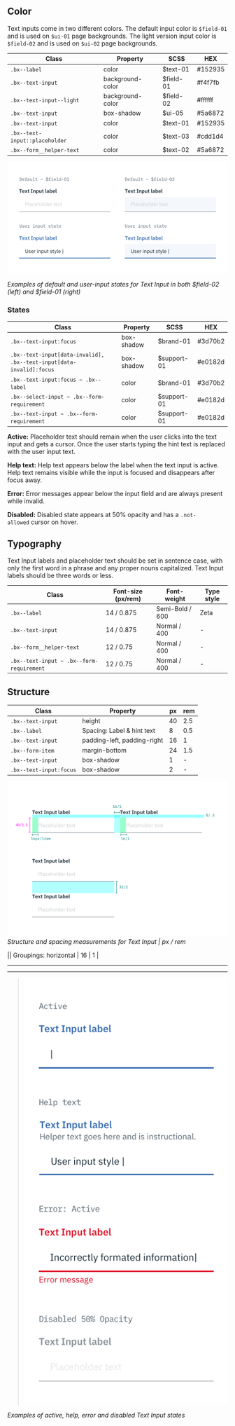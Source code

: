 ## Color

Text inputs come in two different colors. The default input color is `$field-01` and is used on `$ui-01` page backgrounds. The light version input color is `$field-02` and is used on `$ui-02` page backgrounds.

| Class                         | Property             | SCSS          | HEX     |
|-------------------------------|----------------------|---------------|---------|
|`.bx--label`                   | color                | $text-01      | #152935 |
|`.bx--text-input`              | background-color     | $field-01     | #f4f7fb |
|`.bx--text-input--light`       | background-color     | $field-02     | #ffffff |
|`.bx--text-input`              | box-shadow           | $ui-05        | #5a6872 |
|`.bx--text-input`              | color                | $text-01      | #152935 |
|`.bx--text-input::placeholder` | color                | $text-03      | #cdd1d4 |
|`.bx--form__helper-text`       | color                | $text-02      | #5a6872 |


![Default and user input states for Text Input in both field colors](images/text-input-style-1.png)

_Examples of default and user-input states for Text Input in both $field-02 (left) and $field-01 (right)_

### States

| Class                                                              | Property   | SCSS       | HEX     |
|--------------------------------------------------------------------|------------|------------|---------|
|`.bx--text-input:focus`                                             | box-shadow | $brand-01  | #3d70b2 |
|`.bx--text-input[data-invalid], .bx--text-input[data-invalid]:focus`| box-shadow | $support-01| #e0182d |
|`.bx--text-input:focus ~ .bx--label`                                | color      | $brand-01  | #3d70b2 |
|`.bx--select-input ~ .bx--form-requirement`                         | color      | $support-01| #e0182d |
|`.bx--text-input ~ .bx--form-requirement`                           | color      | $support-01| #e0182d |

**Active:** Placeholder text should remain when the user clicks into the text input and gets a cursor. Once the user starts typing the hint text is replaced with the user input text.

**Help text:** Help text appears below the label when the text input is active. Help text remains visible while the input is focused and disappears after focus away.

**Error:** Error messages appear below the input field and are always present while invalid.

**Disabled:** Disabled state appears at 50% opacity and has a `.not-allowed` cursor on hover.

## Typography

Text Input labels and placeholder text should be set in sentence case, with only the first word in a phrase and any proper nouns capitalized. Text Input labels should be three words or less.

| Class                                     | Font-size (px/rem)| Font-weight     | Type style |
|-------------------------------------------|-------------------|-----------------|------------|
| `.bx--label`                              | 14 / 0.875        | Semi-Bold / 600 | Zeta       |
| `.bx--text-input`                         | 14 / 0.875        | Normal / 400    | -          |
| `.bx--form__helper-text`                  | 12 / 0.75         | Normal / 400    | -          |
| `.bx--text-input ~ .bx--form-requirement` | 12 / 0.75         | Normal / 400    | -          |

## Structure

| Class                 | Property                    | px | rem |
|-----------------------|-----------------------------|----|-----|
|`.bx--text-input`      | height                      | 40 | 2.5 |
|`.bx--label`           | Spacing: Label & hint text  | 8  | 0.5 |
|`.bx--text-input`      | padding-left, padding-right | 16 | 1   |
|`.bx--form-item`       | margin-bottom               | 24 | 1.5 |
|`.bx--text-input`      | box-shadow                  | 1  | -   |
|`.bx--text-input:focus`| box-shadow                  | 2  | -   |

![Structure and spacing measurements for Text Input](images/text-input-style-2.png)
_Structure and spacing measurements for Text Input | px / rem_

|| Groupings: horizontal       | 16 | 1     |

---
***
> ![Active, help, error or disabled states for Text Input](images/text-input-style-3.png)

_Examples of active, help, error and disabled Text Input states_
